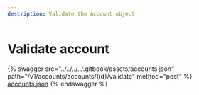 ```yaml
---
description: Validate the Account object.
---
```


# Validate account

{% swagger src="../../../../.gitbook/assets/accounts.json" path="/v1/accounts/accounts/{id}/validate" method="post" %}
[accounts.json](../../../../.gitbook/assets/accounts.json)
{% endswagger %}
